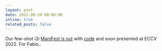 ```yaml
---
layout: post
date: 2022-09-20 00:00:00
inline: true
related_posts: false
---
```


Our few-shot i2i <a href="https://arxiv.org/abs/2111.13681" rel="noopener" target="_blank">ManiFest is out</a> with <a href="https://github.com/astra-vision/ManiFest" rel="noopener" target="blank">code</a> and soon presented at ECCV 2022. <a>For Fabio..</a>
